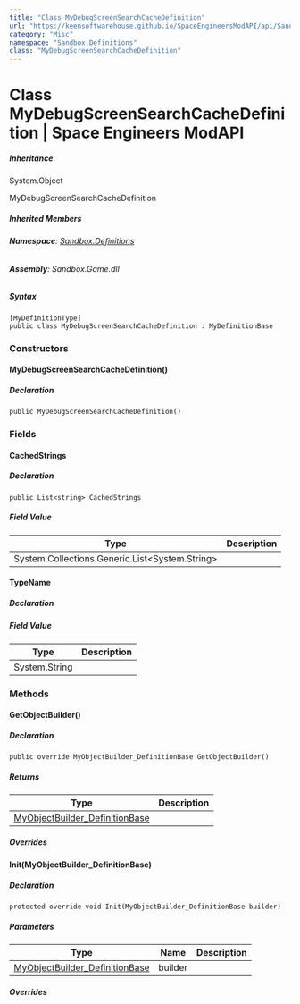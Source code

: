 ```yaml
---
title: "Class MyDebugScreenSearchCacheDefinition"
url: "https://keensoftwarehouse.github.io/SpaceEngineersModAPI/api/Sandbox.Definitions.MyDebugScreenSearchCacheDefinition.html"
category: "Misc"
namespace: "Sandbox.Definitions"
class: "MyDebugScreenSearchCacheDefinition"
---
```


# Class MyDebugScreenSearchCacheDefinition | Space Engineers ModAPI

##### Inheritance

System.Object

MyDebugScreenSearchCacheDefinition

##### Inherited Members

###### **Namespace**: [Sandbox.Definitions](https://keensoftwarehouse.github.io/SpaceEngineersModAPI/api/Sandbox.Definitions.html)

###### **Assembly**: Sandbox.Game.dll

##### Syntax

```
[MyDefinitionType]
public class MyDebugScreenSearchCacheDefinition : MyDefinitionBase
```

### Constructors

#### MyDebugScreenSearchCacheDefinition()

##### Declaration

```
public MyDebugScreenSearchCacheDefinition()
```

### Fields

#### CachedStrings

##### Declaration

```
public List<string> CachedStrings
```

##### Field Value

| Type | Description |
| --- | --- |
| System.Collections.Generic.List<System.String\> |     |

#### TypeName

##### Declaration

##### Field Value

| Type | Description |
| --- | --- |
| System.String |     |

### Methods

#### GetObjectBuilder()

##### Declaration

```
public override MyObjectBuilder_DefinitionBase GetObjectBuilder()
```

##### Returns

| Type | Description |
| --- | --- |
| [MyObjectBuilder\_DefinitionBase](https://keensoftwarehouse.github.io/SpaceEngineersModAPI/api/VRage.Game.MyObjectBuilder_DefinitionBase.html) |     |

##### Overrides

#### Init(MyObjectBuilder\_DefinitionBase)

##### Declaration

```
protected override void Init(MyObjectBuilder_DefinitionBase builder)
```

##### Parameters

| Type | Name | Description |
| --- | --- | --- |
| [MyObjectBuilder\_DefinitionBase](https://keensoftwarehouse.github.io/SpaceEngineersModAPI/api/VRage.Game.MyObjectBuilder_DefinitionBase.html) | builder |     |

##### Overrides